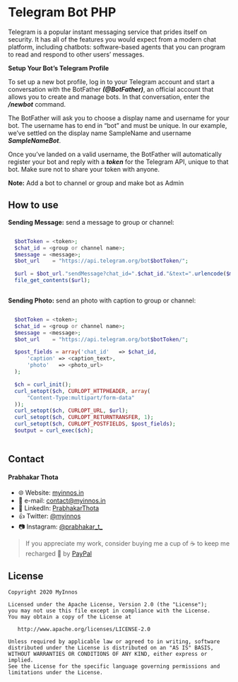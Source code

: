 # Telegram Bot PHP
Telegram is a popular instant messaging service that prides itself on security. It has all of the features you would expect from a modern chat platform, including chatbots: software-based agents that you can program to read and respond to other users’ messages.

**Setup Your Bot’s Telegram Profile** 

To set up a new bot profile, log in to your Telegram account and start a conversation with the BotFather _**(@BotFather)**_, an official account that allows you to create and manage bots. In that conversation, enter the _**/newbot**_ command.

The BotFather will ask you to choose a display name and username for your bot. The username has to end in “bot” and must be unique. In our example, we’ve settled on the display name SampleName and username _**SampleNameBot**_.

Once you’ve landed on a valid username, the BotFather will automatically register your bot and reply with a _**token**_ for the Telegram API, unique to that bot. Make sure not to share your token with anyone.     

**Note:** Add a bot to channel or group and make bot as Admin

      
How to use
-----
**Sending Message:** send a message to group or channel:
```php

  $botToken = <token>;
  $chat_id = <group or channel name>;
  $message = <message>;
  $bot_url    = "https://api.telegram.org/bot$botToken/";

  $url = $bot_url."sendMessage?chat_id=".$chat_id."&text=".urlencode($message);
  file_get_contents($url);
  
```
**Sending Photo:** send an photo with caption to group or channel:
```php

  $botToken = <token>;
  $chat_id = <group or channel name>;
  $message = <message>;
  $bot_url    = "https://api.telegram.org/bot$botToken/";

  $post_fields = array('chat_id'   => $chat_id,
      'caption' => <caption_text>,
      'photo'   => <photo_url>
  );

  $ch = curl_init(); 
  curl_setopt($ch, CURLOPT_HTTPHEADER, array(
      "Content-Type:multipart/form-data"
  ));
  curl_setopt($ch, CURLOPT_URL, $url); 
  curl_setopt($ch, CURLOPT_RETURNTRANSFER, 1); 
  curl_setopt($ch, CURLOPT_POSTFIELDS, $post_fields); 
  $output = curl_exec($ch);
  
```
## Contact
#### Prabhakar Thota
* :globe_with_meridians: Website: [myinnos.in](http://www.myinnos.in "Prabhakar Thota")
* :email: e-mail: contact@myinnos.in
* :mag_right: LinkedIn: [PrabhakarThota](https://www.linkedin.com/in/prabhakarthota "Prabhakar Thota on LinkedIn")
* :thumbsup: Twitter: [@myinnos](https://twitter.com/myinnos "Prabhakar Thota on twitter")    
* :camera: Instagram: [@prabhakar_t_](https://www.instagram.com/prabhakar_t_/ "Prabhakar Thota on Instagram")   

> If you appreciate my work, consider buying me a cup of :coffee: to keep me recharged :metal: by [PayPal](https://www.paypal.me/fansfolio)

License
-------

    Copyright 2020 MyInnos

    Licensed under the Apache License, Version 2.0 (the "License");
    you may not use this file except in compliance with the License.
    You may obtain a copy of the License at

       http://www.apache.org/licenses/LICENSE-2.0

    Unless required by applicable law or agreed to in writing, software
    distributed under the License is distributed on an "AS IS" BASIS,
    WITHOUT WARRANTIES OR CONDITIONS OF ANY KIND, either express or implied.
    See the License for the specific language governing permissions and
    limitations under the License.

